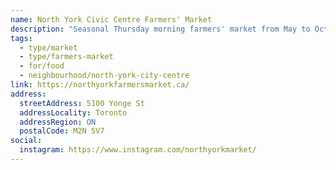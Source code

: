 ```yaml
---
name: North York Civic Centre Farmers' Market
description: "Seasonal Thursday morning farmers' market from May to October at North York Civic Centre."
tags:
  - type/market
  - type/farmers-market
  - for/food
  - neighbourhood/north-york-city-centre
link: https://northyorkfarmersmarket.ca/
address:
  streetAddress: 5100 Yonge St
  addressLocality: Toronto
  addressRegion: ON
  postalCode: M2N 5V7
social:
  instagram: https://www.instagram.com/northyorkmarket/
---
```

